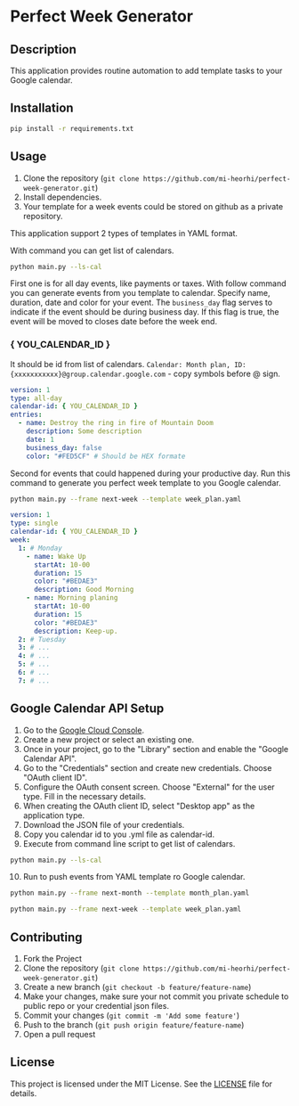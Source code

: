 # Perfect Week Generator

## Description

This application provides routine automation to add template tasks to your Google calendar.

## Installation

```bash
pip install -r requirements.txt
```

## Usage

1. Clone the repository (`git clone https://github.com/mi-heorhi/perfect-week-generator.git`)
2. Install dependencies.
3. Your template for a week events could be stored on github as a private repository.

This application support 2 types of templates in YAML format.

With command you can get list of calendars.

```bash
python main.py --ls-cal
```

First one is for all day events, like payments or taxes. With follow command you can generate events from you template to calendar.
Specify name, duration, date and color for your event. The `business_day` flag serves to indicate if the event should be during business day. If this flag is true, the event will be moved to closes date before the week end.

### { YOU_CALENDAR_ID }

It should be id from list of calendars.
`Calendar: Month plan, ID: {xxxxxxxxxxx}@group.calendar.google.com` - copy symbols before @ sign.

```yaml
version: 1
type: all-day
calendar-id: { YOU_CALENDAR_ID }
entries:
  - name: Destroy the ring in fire of Mountain Doom
    description: Some description
    date: 1
    business_day: false
    color: "#FED5CF" # Should be HEX formate
```

Second for events that could happened during your productive day. Run this command to generate you perfect week template to you Google calendar.

```bash
python main.py --frame next-week --template week_plan.yaml
```

```yaml
version: 1
type: single
calendar-id: { YOU_CALENDAR_ID }
week:
  1: # Monday
    - name: Wake Up
      startAt: 10-00
      duration: 15
      color: "#BEDAE3"
      description: Good Morning
    - name: Morning planing
      startAt: 10-00
      duration: 15
      color: "#BEDAE3"
      description: Keep-up.
  2: # Tuesday
  3: # ...
  4: # ...
  5: # ...
  6: # ...
  7: # ...
```

## Google Calendar API Setup

1. Go to the [Google Cloud Console](https://console.cloud.google.com/).
2. Create a new project or select an existing one.
3. Once in your project, go to the "Library" section and enable the "Google Calendar API".
4. Go to the "Credentials" section and create new credentials. Choose "OAuth client ID".
5. Configure the OAuth consent screen. Choose "External" for the user type. Fill in the necessary details.
6. When creating the OAuth client ID, select "Desktop app" as the application type.
7. Download the JSON file of your credentials.
8. Copy you calendar id to you .yml file as calendar-id.
9. Execute from command line script to get list of calendars.

```bash
python main.py --ls-cal
```

10. Run to push events from YAML template ro Google calendar.

```bash
python main.py --frame next-month --template month_plan.yaml
```

```bash
python main.py --frame next-week --template week_plan.yaml
```

## Contributing

1. Fork the Project
2. Clone the repository (`git clone https://github.com/mi-heorhi/perfect-week-generator.git`)
3. Create a new branch (`git checkout -b feature/feature-name`)
4. Make your changes, make sure your not commit you private schedule to public repo or your credential json files.
5. Commit your changes (`git commit -m 'Add some feature'`)
6. Push to the branch (`git push origin feature/feature-name`)
7. Open a pull request

## License

This project is licensed under the MIT License. See the [LICENSE](LICENSE) file for details.
